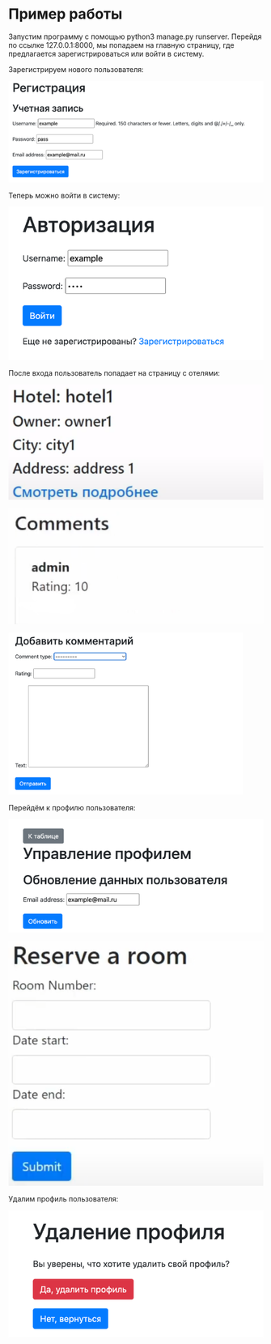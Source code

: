 # Пример работы
Запустим программу с помощью python3 manage.py runserver. Перейдя по ссылке 127.0.0.1:8000, мы попадаем на главную страницу, где предлагается зарегистрироваться или войти в систему.

Зарегистрируем нового пользователя:

![Alt текст](1.png)

Теперь можно войти в систему:

![Alt текст](2.png)

После входа пользователь попадает на страницу с отелями:

![Alt текст](3.png)

![Alt текст](4.png)

![Alt текст](5.png)

Перейдём к профилю пользователя:

![Alt текст](6.png)

![Alt текст](8.png)

Удалим профиль пользователя:

![Alt текст](9.png)

